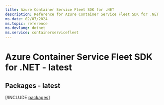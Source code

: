 ```yaml
---
title: Azure Container Service Fleet SDK for .NET
description: Reference for Azure Container Service Fleet SDK for .NET
ms.date: 02/07/2024
ms.topic: reference
ms.devlang: dotnet
ms.service: containerservicefleet
---
```

# Azure Container Service Fleet SDK for .NET - latest
## Packages - latest
[!INCLUDE [packages](container-service-fleet-index.md)]